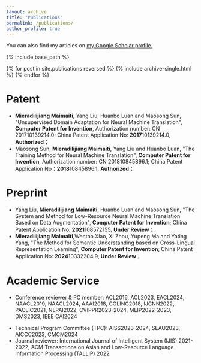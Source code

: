 ```yaml
---
layout: archive
title: "Publications"
permalink: /publications/
author_profile: true
---
```


<!-- {% if author.googlescholar %} -->
  You can also find my articles on <u><a href="https://scholar.google.com/citations?user=NaN6LowAAAAJ&hl=en">my Google Scholar profile</a>.</u>
<!-- {% endif %} -->

{% include base_path %}

{% for post in site.publications reversed %}
  {% include archive-single.html %}
{% endfor %}

Patent
======
* __Mieradilijiang Maimaiti__, Yang Liu, Huanbo Luan and Maosong Sun, "Unsupervised Domain Adaptation for Neural Machine Translation", __Computer Patent for Invention__, Authorization number: CN 201710139214.0; China Patent Application No: **2017**10139214.0, __Authorized__；
* Maosong Sun, __Mieradilijiang Maimaiti__, Yang Liu and Huanbo Luan, "The Training Method for Neural Machine Translation", __Computer Patent for Invention__, Authorization number: CN 201810845896.1; China Patent Application No：**2018**10845896.1, __Authorized__；

Preprint
======
* Yang Liu, __Mieradilijiang Maimaiti__, Huanbo Luan and Maosong Sun, "The System and Method for Low-Resource Neural Machine Translation Based on Data Augmentation", __Computer Patent for Invention__; China Patent Application No: **2021**108572155, __Under Review__；
* __Mieradilijiang Maimaiti__,Wentao Xiao, Xi Zhou, Yupeng Ma and Yating Yang, "The Method for Semantic Understanding based on Cross-Lingual Representation Learning", __Computer Patent for Invention__; China Patent Application No: **2024**10332204.9, __Under Review__；

Academic Service
======
<!-- * Conference reviewer & PC member: ACL2016, ACL2023, AAAI2018, COLING2018, NAACL2019, PACLIC2021, IJCNN2022, NLPAI2022, CVIPPR2023-2024, AIFZ2023, NLDM2023, MLIP2022-2023, DMS2023, COMSAP2023, NLTM2024, ALMLA2024, ITEORY2023, SEMIT2023, SIPR2023, AIAA2023, EDUTEC2024, AIFU2024, MLSC2024, CSML2024   -->
* Conference reviewer & PC member: ACL2016, ACL2023, EACL2024, NAACL2019, NAACL2024, AAAI2018, COLING2018, IJCNN2022, PACLIC2021, NLPAI2022, CVIPPR2023-2024, MLIP2022-2023, DMS2023, IEEE CAI2024
<!-- * Technical Program Committee (TPC): ADMIT2022-2024, AMLIT2023, ACDP2023-2024, AIMLR2023, CSSE2023, AISS2023-2024, ACAI2023, MLAMDA2023, AACIP2023, ACAI2023, DMCSE2023, SEAU2023, CACML2024, CMCM2024, DSML2023, CNIOT2023, MICML2023, APIT 2024, CCRIS 2024 -->
* Technical Program Committee (TPC): AISS2023-2024, SEAU2023, AICCC2023, CMCM2024
* Journal reviewer: International Journal of Intelligent System (IJIS) 2021-2022, ACM Transactions on Asian and Low-Resource Language Information Processing (TALLIP) 2022
